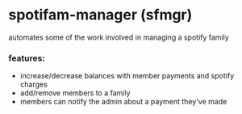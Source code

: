 # spotifam-manager (sfmgr)

automates some of the work involved in managing a spotify family

### features:

- increase/decrease balances with member payments and spotify charges
- add/remove members to a family
- members can notify the admin about a payment they've made
